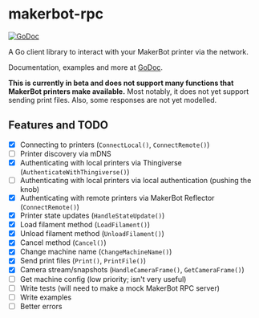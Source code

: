 # makerbot-rpc

[![GoDoc](http://godoc.org/github.com/tjhorner/makerbot-rpc?status.svg)](http://godoc.org/github.com/tjhorner/makerbot-rpc)

A Go client library to interact with your MakerBot printer via the network.

Documentation, examples and more at [GoDoc](https://godoc.org/github.com/tjhorner/makerbot-rpc).

**This is currently in beta and does not support many functions that MakerBot printers make available.** Most notably, it does not yet support sending print files. Also, some responses are not yet modelled.

## Features and TODO

- [x] Connecting to printers (`ConnectLocal()`, `ConnectRemote()`)
- [ ] Printer discovery via mDNS
- [x] Authenticating with local printers via Thingiverse (`AuthenticateWithThingiverse()`)
- [ ] Authenticating with local printers via local authentication (pushing the knob)
- [x] Authenticating with remote printers via MakerBot Reflector (`ConnectRemote()`)
- [x] Printer state updates (`HandleStateUpdate()`)
- [x] Load filament method (`LoadFilament()`)
- [x] Unload filament method (`UnloadFilament()`)
- [x] Cancel method (`Cancel()`)
- [x] Change machine name (`ChangeMachineName()`)
- [x] Send print files (`Print()`, `PrintFile()`)
- [x] Camera stream/snapshots (`HandleCameraFrame()`, `GetCameraFrame()`)
- [ ] Get machine config (low priority; isn't very useful)
- [ ] Write tests (will need to make a mock MakerBot RPC server)
- [ ] Write examples
- [ ] Better errors